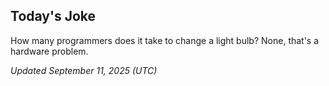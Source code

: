 ## Today's Joke
How many programmers does it take to change a light bulb? None, that's a hardware problem.

*Updated September 11, 2025 (UTC)*
